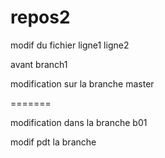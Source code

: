 # repos2
modif du fichier
ligne1
ligne2

avant branch1

modification sur la branche master

=======

modification dans la branche b01

modif pdt la branche
